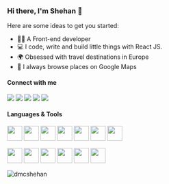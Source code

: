 
### Hi there, I'm Shehan 👋

Here are some ideas to get you started:

- 👨‍💻 A Front-end developer 
- 💻 I code, write and build little things with React JS. 
- 🌍 Obsessed with travel destinations in Europe 
- 📍 I always browse places on Google Maps

#### Connect with me

[![](https://img.shields.io/badge/-@dmcshehan-%231DA1F2?style=flat-square&logo=twitter&logoColor=ffffff)](https://twitter.com/dmcshehan)
[![](https://img.shields.io/badge/-@dmcshehan-%23181717?style=flat-square&logo=github)](https://github.com/dmcshehan)
[![](https://img.shields.io/badge/-@dmcshehan-%23ef8236?style=flat-square&logo=stackoverflow&logoColor=ffffff)](https://stackoverflow.com/users/9710891/dmcshehan)
[![](https://img.shields.io/badge/-Shehan%20Disanayake-blue?style=flat-square&logo=Linkedin&logoColor=white&link=https://www.linkedin.com/in/dmcshehan/)](https://www.linkedin.com/in/dmcshehan/)
[![](https://img.shields.io/website?color=0ab9e6&style=flat-square&up_message=dmcshehan.com&url=https://www.dmcshehan.com)](https://dmcshehan.com/)




#### Languages & Tools
<p>
  <img
    src="https://img.icons8.com/color/48/000000/html-5--v1.png"
    width="35"
    height="35"
  />
  <img
    src="https://img.icons8.com/color/48/000000/css3.png"
    width="35"
    height="35"
  />
  <img
    src="https://img.icons8.com/color/48/000000/sass.png"
    width="35"
    height="35"
  />
  <img
    src="https://img.icons8.com/color/48/000000/javascript.png"
    width="35"
    height="35"
  />
  <img
    src="https://img.icons8.com/color/48/000000/react-native.png"
    width="35"
    height="35"
  />
  <img
    src="https://img.icons8.com/color/48/000000/redux.png"
    width="35"
    height="35"
  />
  <img
    src="https://img.icons8.com/color/48/000000/nodejs.png"
    width="35"
    height="35"
  />
</p>
<p>
  <img
    src="https://img.icons8.com/dusk/64/000000/webpack.png"
    width="35"
    height="35"
  />
  <img
    src="https://img.icons8.com/color/48/000000/git.png"
    width="35"
    height="35"
  />
  <img
    src="https://img.icons8.com/color/48/000000/firebase.png"
    width="35"
    height="35"
  />
  <img
    src="https://img.icons8.com/color/48/000000/material-ui.png"
    width="35"
    height="35"
  />
  <img
    src="https://img.icons8.com/color/48/000000/npm.png"
    width="35"
    height="35"
  />
  <img
    src="https://img.icons8.com/color/48/000000/wordpress.png"
    width="35"
    height="35"
  />
</p>

<p align="left">
  <img
    src="https://komarev.com/ghpvc/?username=dmcshehan&label=Visits"
    alt="dmcshehan"
  />
</p>


